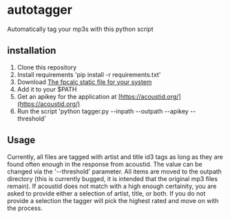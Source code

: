 # autotagger
Automatically tag your mp3s with this python script

## installation

1. Clone this repository
3. Install requirements 'pip install -r requirements.txt'
2. Download [The fpcalc static file for your system](https://acoustid.org/chromaprint)
3. Add it to your $PATH
4. Get an apikey for the application at [https://acoustid.org/](https://acoustid.org/)
5. Run the script 'python tagger.py --inpath --outpath --apikey --threshold'

## Usage

Currently, all files are tagged with artist and title id3 tags as long as they are found often enough in the response from acoustid.
The value can be changed via the '--threshold' parameter. 
All items are moved to the outpath directory (this is currently bugged, it is intended that the original mp3 files remain).
If acoustid does not match with a high enough certainity, you are asked to provide either a selection of artist, title, or both.
If you do not provide a selection the tagger will pick the highest rated and move on with the process.

